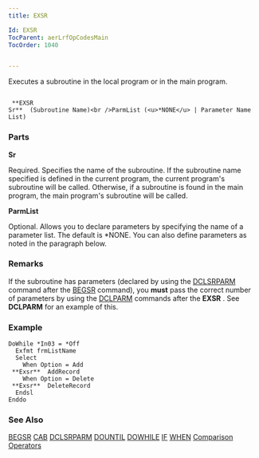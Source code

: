 ```yaml
---
title: EXSR

Id: EXSR
TocParent: aerLrfOpCodesMain
TocOrder: 1040


---
```


Executes a subroutine in the local program or in the main program.

```

 **EXSR
Sr**  (Subroutine Name)<br />ParmList (<u>*NONE</u> | Parameter Name List)
```

### Parts

**Sr** 

Required. Specifies the name of the subroutine. If the subroutine name specified is defined in the current program, the current program's subroutine will be called. Otherwise, if a subroutine is found in the main program, the main program's subroutine will be called.


**ParmList** 

Optional. Allows you to declare parameters by specifying the name of a parameter list. The default is *NONE. You can also define parameters as noted in the paragraph below.


### Remarks
If the subroutine has parameters (declared by using the [DCLSRPARM](DCLSRPARM.html) command after the [BEGSR](BEGSR.html) command), you **must** pass the correct number of parameters by using the [DCLPARM](DCLPARM.html) commands after the **EXSR** . See **DCLPARM** for an example of this. 

### Example

```
DoWhile *In03 = *Off
  Exfmt frmListName
  Select
    When Option = Add
 **Exsr**  AddRecord
    When Option = Delete
 **Exsr**  DeleteRecord
  Endsl
Enddo
```

### See Also
[BEGSR](BEGSR.html)
[CAB](CAB.html)
[DCLSRPARM](DCLSRPARM.html)
[DOUNTIL](DOUNTIL.html)
[DOWHILE](DOWHILE.html)
[IF](IF.html)
[WHEN](WHEN.html)
[Comparison Operators](Comparison_Operators.html) 
